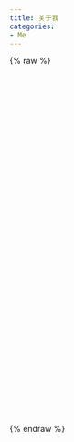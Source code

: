 ```yaml
---
title: 关于我
categories:
- Me
---
```



{% raw %}
<div id="content">
    <span id="element" class="terminal"></span>
</div>

<style type="text/css">
    #content {
        width: 100%;
        height: 600px;
    }
</style>

<script src="https://cdn.bootcss.com/typeit/5.9.0/typeit.min.js"></script>

<script>
    new TypeIt('#element', {
        speed: 45
    })
        .type('欢迎光临寒舍，')
        .pause(300)
        .options({ speed: 45 })
        .break()
        .type('我叫夏岩，茫茫程序员海洋中的微不足道的一枚。')
        .pause(500)
        .options({ speed: 45 })
        .break()
        .type('现在在 <a href="https://www.daocloud.io/">Daocloud.io</a> 全面打杂，包含又不仅仅限于：')
        .pause(500)
        .break()
        .options({ speed: 45 })
        .type('<ul><li>给甲方爸爸写他们不想写，不能写的系统；</li><li>给运维小哥哥解决线上问题；</li><li>给入职小朋友送上老年人的职业关怀；</li></ul>')
        .pause(1000)
        .break()
        .type('但是其实我是一个火系魔法师，掌握：')
        .pause(1000)
        .type('<ul><li>Javaの豪火球；</li><li>Pythonの小火球；</li><li>Haskellの小火苗；</li></ul>')
        .pause(1000)
        .type('不多说了，我要去修炼魔法了，最后：')
        .break()
        .type('搞基请加微信 <a href="../uploads/qrcode.jpg" target="_blank">二维码</a>')
        .break()
        .type('搞基请发邮件 <a href="mailto:me@yannxia.top">Yann\'s Mail</a>')
        .break()
        .type('除此之外请 ALT + ← / Command + W')
        .break()
        .type(':) See you..')
        .break()
        .type('如果是猎头/HR小姐姐 <a href="http://g.yannxia.top/about/夏岩的简历.pdf">你的要在这里哦！</a>')
</script>

{% endraw %}


<!-- # WHO AM I
茫茫人海小程序员一枚，生于苏联解体，弱不能言，长不敦敏，实在普通。

<a href="../uploads/qrcode.jpg">
  <img src="../uploads/qrcode.jpg" style="height:100px"></img>
</a>

# VOCATION
- Java工程师
- 伪fullstack工程师

# PROGRAMMING SKILLS
- Java
- Python

# SHARE
- [Awesome Java](https://pan.baidu.com/s/1M0jf7yATrwMWNZFPXIBZnQ)
- [Git工作流](https://pan.baidu.com/s/1_VxflOEa3JUJkpy0hMQekA)


# RESUME
- 简历 [点击下载](http://g.yannxia.top/about/夏岩的简历.pdf) -->